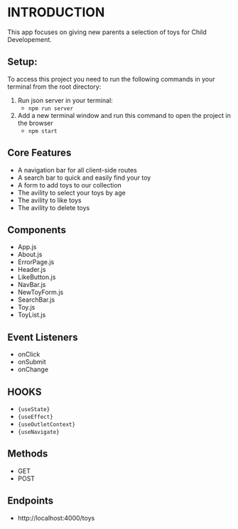 
# INTRODUCTION
This app focuses on giving new parents a selection of toys for Child Developement. 

## Setup:

To access this project you need to run the following commands in your terminal from the root directory:

1. Run json server in your terminal:
    - `npm run server`
2. Add a new terminal window and run this command to open the project in the browser
    - `npm start`

## Core Features
- A navigation bar for all client-side routes
- A search bar to quick and easily find your toy
- A form to add toys to our collection 
- The avility to select your toys by age
- The avility to like toys
- The avility to delete toys 


## Components
- App.js
- About.js
- ErrorPage.js
- Header.js
- LikeButton.js
- NavBar.js
- NewToyForm.js
- SearchBar.js
- Toy.js
- ToyList.js

## Event Listeners
- onClick
- onSubmit
- onChange

## HOOKS
- `{useState}`
- `{useEffect}`
- `{useOutletContext}`
- `{useNavigate}`

## Methods 
- GET
- POST

## Endpoints
- http://localhost:4000/toys